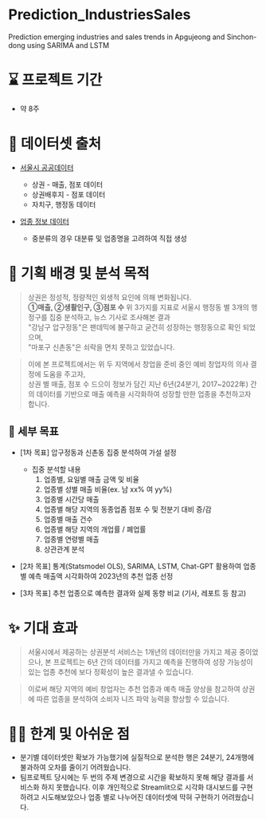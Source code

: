 # Prediction_IndustriesSales
Prediction emerging industries and sales trends in Apgujeong and Sinchon-dong using SARIMA and LSTM

# ⌛ 프로젝트 기간
- 약 8주

# 📂 데이터셋 출처
- [서울시 공공데이터](https://data.seoul.go.kr/dataList/datasetList.do#)
    - 상권 - 매출, 점포 데이터
    - 상권배후지 - 점포 데이터
    - 자치구, 행정동 데이터

- [업종 정보 데이터](https://golmok.seoul.go.kr/images/100_v2.pdf)
    - 중분류의 경우 대분류 및 업종명을 고려하여 직접 생성


# 🚩 기획 배경 및 분석 목적

> 상권은 정성적, 정량적인 외생적 요인에 의해 변화됩니다.  
**①매출, ②생활인구, ③점포 수** 위 3가지를 지표로 서울시 행정동 별 3개의 행정구를 집중 분석하고, 뉴스 기사로 조사해본 결과  
"강남구 압구정동"은 팬데믹에 불구하고 굳건히 성장하는 행정동으로 확인 되었으며,  
"마포구 신촌동"은 쇠락을 면치 못하고 있었습니다.

> 이에 본 프로젝트에서는 위 두 지역에서 창업을 준비 중인 예비 창업자의 의사 결정에 도움을 주고자,  
상권 별 매출, 점포 수 드으이 정보가 담긴 지난 6년(24분기, 2017~2022年) 간의 데이터를 기반으로 매출 예측을 시각화하여 성장할 만한 업종을 추천하고자 합니다.

## 🎯 세부 목표
- [1차 목표] 압구정동과 신촌동 집중 분석하여 가설 설정
    - 집중 분석할 내용
        1. 업종별, 요일별 매출 금액 및 비율
        1. 업종별 성별 매출 비율(ex. 남 xx% 여 yy%)
        1. 업종별 시간당 매출
        1. 업종별 해당 지역의 동종업좀 점포 수 및 전분기 대비 증/감
        1. 업종별 매출 건수
        1. 업종별 해당 지역의 개업률 / 폐업률
        1. 업종별 연령별 매출
        1. 상관관계 분석
    

- [2차 목표] 통계(Statsmodel OLS), SARIMA, LSTM, Chat-GPT 활용하여 업종 별 예측 매출액 시각화하여 2023년의 추천 업종 선정

- [3차 목표] 추천 업종으로 예측한 결과와 실제 동향 비교 (기사, 레포트 등 참고)


# ✨ 기대 효과
> 서울시에서 제공하는 상권분석 서비스는 1개년의 데이터만을 가지고 제공 중이었으나,
본 프로젝트는 6년 간의 데이터를 가지고 예측을 진행하여 성장 가능성이 있는 업종 추천에 보다 정확성이 높은 결과낼 수 있습니다.

> 이로써 해당 지역의 예비 창업자는 추천 업종과 예측 매출 양상을 참고하여 상권에 따른 업종을 분석하여 소비자 니즈 파악 능력을 향상할 수 있습니다.

# 💪🏻 한계 및 아쉬운 점
- 분기별 데이터셋만 확보가 가능했기에 실질적으로 분석한 행은 24분기, 24개행에 불과하여 오차를 줄이기 어려웠습니다.
- 팀프로젝트 당시에는 두 번의 주제 변경으로 시간을 확보하지 못해 해당 결과를 서비스화 하지 못했습니다. 이후 개인적으로 Streamlit으로 시각화 대시보드를 구현하려고 시도해보았으나 업종 별로 나누어진 데이터셋에 막혀 구현하기 어려웠습니다.
